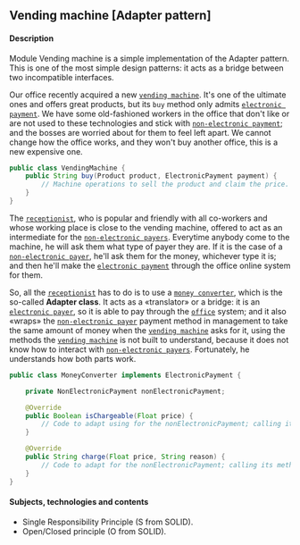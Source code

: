 ## Vending machine \[Adapter pattern]

#### Description

Module Vending machine is a simple implementation of the Adapter pattern. This is one of the most simple
design patterns: it acts as a bridge between two incompatible interfaces.

Our office recently acquired a new [`vending machine`](src/main/java/office/VendingMachine.java). It's
one of the ultimate ones and offers great products, but its `buy` method only
admits [`electronic payment`](src/main/java/payment/ElectronicPayment.java).
We have some old-fashioned workers in the office that don't like or are not used to these technologies and stick with
[`non-electronic payment`](src/main/java/payment/NonElectronicPayment.java); and the
bosses are worried about for them to feel left apart. We cannot change how the office works, and they won't
buy another office, this is a new expensive one.

````java
public class VendingMachine {
    public String buy(Product product, ElectronicPayment payment) {
        // Machine operations to sell the product and claim the price.
    }
}
````

The [`receptionist`](src/main/java/office/Receptionist.java), who is popular and friendly with all co-workers
and whose working place is close to the vending machine,
offered to act as an intermediate for
the [`non-electronic payers`](src/main/java/payment/NonElectronicPayment.java).
Everytime anybody come to the machine, he will ask them what type of payer they are. If it is the case of a
[`non-electronic payer`](src/main/java/payment/NonElectronicPayment.java),
he'll ask them for the money, whichever type it is; and then he'll make
the [`electronic payment`](src/main/java/payment/ElectronicPayment.java)
through the office online system for them.

So, all the [`receptionist`](src/main/java/office/Receptionist.java) has to do is to use
a [`money converter`](src/main/java/adapter/MoneyConverter.java),
which is the so-called **Adapter class**. It acts as a «translator»
or a bridge: it is an [`electronic payer`](src/main/java/payment/ElectronicPayment.java), so it is able to pay through
the [`office`](src/main/java/office/VendingMachine.java) system;
and it also «wraps» the [`non-electronic payer`](src/main/java/payment/NonElectronicPayment.java) payment method
in management to take the same amount of money when the [`vending machine`](src/main/java/office/VendingMachine.java) asks for it,
using the methods the [`vending machine`](src/main/java/office/VendingMachine.java) is not
built to understand, because it does not know how to interact
with [`non-electronic payers`](src/main/java/payment/NonElectronicPayment.java). Fortunately, he understands how
both parts work.

````java
public class MoneyConverter implements ElectronicPayment {

    private NonElectronicPayment nonElectronicPayment;

    @Override
    public Boolean isChargeable(Float price) {
        // Code to adapt using for the nonElectronicPayment; calling itsmethods, if it's necessary.
    }

    @Override
    public String charge(Float price, String reason) {
        // Code to adapt for the nonElectronicPayment; calling its methods, if it's necessary.
    }
}
````

#### Subjects, technologies and contents

- Single Responsibility Principle (S from SOLID).
- Open/Closed principle (O from SOLID).